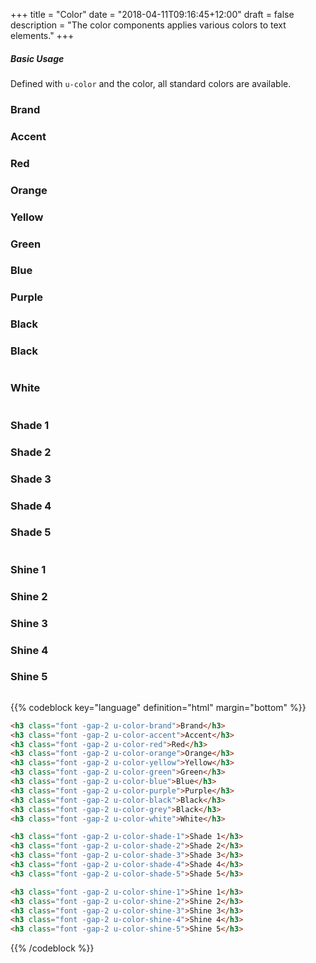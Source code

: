 +++
title = "Color"
date = "2018-04-11T09:16:45+12:00"
draft = false
description = "The color components applies various colors to text elements."
+++

##### Basic Usage

Defined with `u-color` and the color, all standard colors are available.

<h3 class="font -gap-2 u-color-brand">Brand</h3>
<h3 class="font -gap-2 u-color-accent">Accent</h3>
<h3 class="font -gap-2 u-color-red">Red</h3>
<h3 class="font -gap-2 u-color-orange">Orange</h3>
<h3 class="font -gap-2 u-color-yellow">Yellow</h3>
<h3 class="font -gap-2 u-color-green">Green</h3>
<h3 class="font -gap-2 u-color-blue">Blue</h3>
<h3 class="font -gap-2 u-color-purple">Purple</h3>
<h3 class="font -gap-2 u-color-black">Black</h3>
<h3 class="font -gap-2 u-color-grey">Black</h3>
<h3 class="font -gap-2 u-color-white u-fill-black" style="display:inline-block">White</h3>

<h3 class="font -gap-2 u-color-shade-1">Shade 1</h3>
<h3 class="font -gap-2 u-color-shade-2">Shade 2</h3>
<h3 class="font -gap-2 u-color-shade-3">Shade 3</h3>
<h3 class="font -gap-2 u-color-shade-4">Shade 4</h3>
<h3 class="font -gap-2 u-color-shade-5">Shade 5</h3>

<div class="u-fill-black margin-bottom:2" style="display:inline-block">
  <h3 class="font -gap-2 u-color-shine-1">Shine 1</h3>
  <h3 class="font -gap-2 u-color-shine-2">Shine 2</h3>
  <h3 class="font -gap-2 u-color-shine-3">Shine 3</h3>
  <h3 class="font -gap-2 u-color-shine-4">Shine 4</h3>
  <h3 class="font -gap-2 u-color-shine-5">Shine 5</h3>
</div>

{{% codeblock key="language" definition="html" margin="bottom" %}}
```html
<h3 class="font -gap-2 u-color-brand">Brand</h3>
<h3 class="font -gap-2 u-color-accent">Accent</h3>
<h3 class="font -gap-2 u-color-red">Red</h3>
<h3 class="font -gap-2 u-color-orange">Orange</h3>
<h3 class="font -gap-2 u-color-yellow">Yellow</h3>
<h3 class="font -gap-2 u-color-green">Green</h3>
<h3 class="font -gap-2 u-color-blue">Blue</h3>
<h3 class="font -gap-2 u-color-purple">Purple</h3>
<h3 class="font -gap-2 u-color-black">Black</h3>
<h3 class="font -gap-2 u-color-grey">Black</h3>
<h3 class="font -gap-2 u-color-white">White</h3>

<h3 class="font -gap-2 u-color-shade-1">Shade 1</h3>
<h3 class="font -gap-2 u-color-shade-2">Shade 2</h3>
<h3 class="font -gap-2 u-color-shade-3">Shade 3</h3>
<h3 class="font -gap-2 u-color-shade-4">Shade 4</h3>
<h3 class="font -gap-2 u-color-shade-5">Shade 5</h3>

<h3 class="font -gap-2 u-color-shine-1">Shine 1</h3>
<h3 class="font -gap-2 u-color-shine-2">Shine 2</h3>
<h3 class="font -gap-2 u-color-shine-3">Shine 3</h3>
<h3 class="font -gap-2 u-color-shine-4">Shine 4</h3>
<h3 class="font -gap-2 u-color-shine-5">Shine 5</h3>
```
{{% /codeblock %}}
